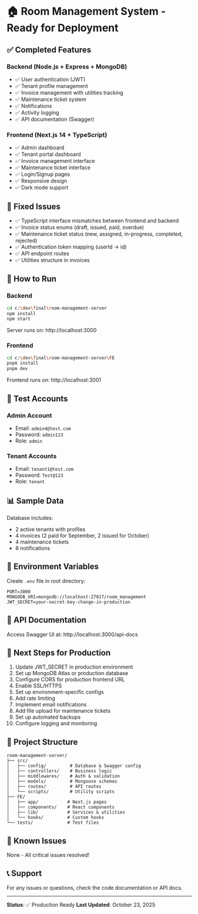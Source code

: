# 🏠 Room Management System - Ready for Deployment

## ✅ Completed Features

### Backend (Node.js + Express + MongoDB)
- ✅ User authentication (JWT)
- ✅ Tenant profile management
- ✅ Invoice management with utilities tracking
- ✅ Maintenance ticket system
- ✅ Notifications
- ✅ Activity logging
- ✅ API documentation (Swagger)

### Frontend (Next.js 14 + TypeScript)
- ✅ Admin dashboard
- ✅ Tenant portal dashboard
- ✅ Invoice management interface
- ✅ Maintenance ticket interface
- ✅ Login/Signup pages
- ✅ Responsive design
- ✅ Dark mode support

## 🔧 Fixed Issues
- ✅ TypeScript interface mismatches between frontend and backend
- ✅ Invoice status enums (draft, issued, paid, overdue)
- ✅ Maintenance ticket status (new, assigned, in-progress, completed, rejected)
- ✅ Authentication token mapping (userId -> id)
- ✅ API endpoint routes
- ✅ Utilities structure in invoices

## 🚀 How to Run

### Backend
```bash
cd c:\dev\final\room-management-server
npm install
npm start
```
Server runs on: http://localhost:3000

### Frontend
```bash
cd c:\dev\final\room-management-server\FE
pnpm install
pnpm dev
```
Frontend runs on: http://localhost:3001

## 👤 Test Accounts

### Admin Account
- Email: `admin4@test.com`
- Password: `admin123`
- Role: `admin`

### Tenant Accounts
- Email: `tenant1@test.com`
- Password: `Test@123`
- Role: `tenant`

## 📊 Sample Data
Database includes:
- 2 active tenants with profiles
- 4 invoices (2 paid for September, 2 issued for October)
- 4 maintenance tickets
- 8 notifications

## 🔐 Environment Variables
Create `.env` file in root directory:
```
PORT=3000
MONGODB_URI=mongodb://localhost:27017/room_management
JWT_SECRET=your-secret-key-change-in-production
```

## 📝 API Documentation
Access Swagger UI at: http://localhost:3000/api-docs

## 🎯 Next Steps for Production
1. Update JWT_SECRET in production environment
2. Set up MongoDB Atlas or production database
3. Configure CORS for production frontend URL
4. Enable SSL/HTTPS
5. Set up environment-specific configs
6. Add rate limiting
7. Implement email notifications
8. Add file upload for maintenance tickets
9. Set up automated backups
10. Configure logging and monitoring

## 📂 Project Structure
```
room-management-server/
├── src/
│   ├── config/         # Database & Swagger config
│   ├── controllers/    # Business logic
│   ├── middlewares/    # Auth & validation
│   ├── models/         # Mongoose schemas
│   ├── routes/         # API routes
│   └── scripts/        # Utility scripts
├── FE/
│   ├── app/           # Next.js pages
│   ├── components/    # React components
│   ├── lib/           # Services & utilities
│   └── hooks/         # Custom hooks
└── tests/             # Test files
```

## 🐛 Known Issues
None - All critical issues resolved!

## 📞 Support
For any issues or questions, check the code documentation or API docs.

---
**Status**: ✅ Production Ready
**Last Updated**: October 23, 2025
